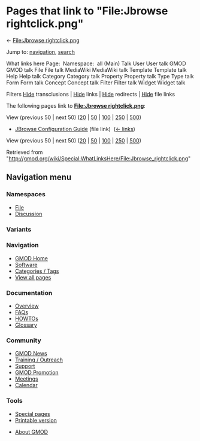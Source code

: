 <div id="mw-page-base" class="noprint">

</div>

<div id="mw-head-base" class="noprint">

</div>

<div id="content" class="mw-body" role="main">

<span id="top"></span>

<div id="mw-js-message" style="display:none;">

</div>



# <span dir="auto">Pages that link to "File:Jbrowse rightclick.png"</span>

<div id="bodyContent">

<div id="contentSub">

← [File:Jbrowse
rightclick.png](/wiki/File:Jbrowse_rightclick.png "File:Jbrowse rightclick.png")

</div>

<div id="jump-to-nav" class="mw-jump">

Jump to: [navigation](#mw-navigation), [search](#p-search)

</div>

<div id="mw-content-text">

What links here Page:  Namespace:  all (Main) Talk User User talk GMOD
GMOD talk File File talk MediaWiki MediaWiki talk Template Template talk
Help Help talk Category Category talk Property Property talk Type Type
talk Form Form talk Concept Concept talk Filter Filter talk Widget
Widget talk

Filters
[Hide](/mediawiki/index.php?title=Special:WhatLinksHere/File:Jbrowse_rightclick.png&hidetrans=1 "Special:WhatLinksHere/File:Jbrowse rightclick.png")
transclusions \|
[Hide](/mediawiki/index.php?title=Special:WhatLinksHere/File:Jbrowse_rightclick.png&hidelinks=1 "Special:WhatLinksHere/File:Jbrowse rightclick.png")
links \|
[Hide](/mediawiki/index.php?title=Special:WhatLinksHere/File:Jbrowse_rightclick.png&hideredirs=1 "Special:WhatLinksHere/File:Jbrowse rightclick.png")
redirects \|
[Hide](/mediawiki/index.php?title=Special:WhatLinksHere/File:Jbrowse_rightclick.png&hideimages=1 "Special:WhatLinksHere/File:Jbrowse rightclick.png")
file links

The following pages link to **[File:Jbrowse
rightclick.png](/wiki/File:Jbrowse_rightclick.png "File:Jbrowse rightclick.png")**:

View (previous 50 \| next 50)
([20](/mediawiki/index.php?title=Special:WhatLinksHere/File:Jbrowse_rightclick.png&limit=20 "Special:WhatLinksHere/File:Jbrowse rightclick.png")
\|
[50](/mediawiki/index.php?title=Special:WhatLinksHere/File:Jbrowse_rightclick.png&limit=50 "Special:WhatLinksHere/File:Jbrowse rightclick.png")
\|
[100](/mediawiki/index.php?title=Special:WhatLinksHere/File:Jbrowse_rightclick.png&limit=100 "Special:WhatLinksHere/File:Jbrowse rightclick.png")
\|
[250](/mediawiki/index.php?title=Special:WhatLinksHere/File:Jbrowse_rightclick.png&limit=250 "Special:WhatLinksHere/File:Jbrowse rightclick.png")
\|
[500](/mediawiki/index.php?title=Special:WhatLinksHere/File:Jbrowse_rightclick.png&limit=500 "Special:WhatLinksHere/File:Jbrowse rightclick.png"))

- [JBrowse Configuration
  Guide](/wiki/JBrowse_Configuration_Guide "JBrowse Configuration Guide")
  (file link) ‎ <span class="mw-whatlinkshere-tools">([←
  links](/mediawiki/index.php?title=Special:WhatLinksHere&target=JBrowse+Configuration+Guide "Special:WhatLinksHere"))</span>

View (previous 50 \| next 50)
([20](/mediawiki/index.php?title=Special:WhatLinksHere/File:Jbrowse_rightclick.png&limit=20 "Special:WhatLinksHere/File:Jbrowse rightclick.png")
\|
[50](/mediawiki/index.php?title=Special:WhatLinksHere/File:Jbrowse_rightclick.png&limit=50 "Special:WhatLinksHere/File:Jbrowse rightclick.png")
\|
[100](/mediawiki/index.php?title=Special:WhatLinksHere/File:Jbrowse_rightclick.png&limit=100 "Special:WhatLinksHere/File:Jbrowse rightclick.png")
\|
[250](/mediawiki/index.php?title=Special:WhatLinksHere/File:Jbrowse_rightclick.png&limit=250 "Special:WhatLinksHere/File:Jbrowse rightclick.png")
\|
[500](/mediawiki/index.php?title=Special:WhatLinksHere/File:Jbrowse_rightclick.png&limit=500 "Special:WhatLinksHere/File:Jbrowse rightclick.png"))

</div>

<div class="printfooter">

Retrieved from
"<http://gmod.org/wiki/Special:WhatLinksHere/File:Jbrowse_rightclick.png>"

</div>

<div id="catlinks" class="catlinks catlinks-allhidden">

</div>

<div class="visualClear">

</div>

</div>

</div>

<div id="mw-navigation">

## Navigation menu

<div id="mw-head">



<div id="left-navigation">

<div id="p-namespaces" class="vectorTabs" role="navigation"
aria-labelledby="p-namespaces-label">

### Namespaces

- <span id="ca-nstab-image"><a href="/wiki/File:Jbrowse_rightclick.png" accesskey="c"
  title="View the file page [c]">File</a></span>
- <span id="ca-talk"><a
  href="/mediawiki/index.php?title=File_talk:Jbrowse_rightclick.png&amp;action=edit&amp;redlink=1"
  accesskey="t"
  title="Discussion about the content page [t]">Discussion</a></span>

</div>

<div id="p-variants" class="vectorMenu emptyPortlet" role="navigation"
aria-labelledby="p-variants-label">

### 

### Variants[](#)

<div class="menu">

</div>

</div>

</div>





</div>

</div>

</div>

<div id="mw-panel">

<div id="p-logo" role="banner">

<a href="/wiki/Main_Page"
style="background-image: url(http://gmod.org/images/GMOD-cogs.png);"
title="Visit the main page"></a>

</div>

<div id="p-Navigation" class="portal" role="navigation"
aria-labelledby="p-Navigation-label">

### Navigation

<div class="body">

- <span id="n-GMOD-Home">[GMOD Home](/wiki/Main_Page)</span>
- <span id="n-Software">[Software](/wiki/GMOD_Components)</span>
- <span id="n-Categories-.2F-Tags">[Categories /
  Tags](/wiki/Categories)</span>
- <span id="n-View-all-pages">[View all
  pages](/wiki/Special:AllPages)</span>

</div>

</div>

<div id="p-Documentation" class="portal" role="navigation"
aria-labelledby="p-Documentation-label">

### Documentation

<div class="body">

- <span id="n-Overview">[Overview](/wiki/Overview)</span>
- <span id="n-FAQs">[FAQs](/wiki/Category:FAQ)</span>
- <span id="n-HOWTOs">[HOWTOs](/wiki/Category:HOWTO)</span>
- <span id="n-Glossary">[Glossary](/wiki/Glossary)</span>

</div>

</div>

<div id="p-Community" class="portal" role="navigation"
aria-labelledby="p-Community-label">

### Community

<div class="body">

- <span id="n-GMOD-News">[GMOD News](/wiki/GMOD_News)</span>
- <span id="n-Training-.2F-Outreach">[Training /
  Outreach](/wiki/Training_and_Outreach)</span>
- <span id="n-Support">[Support](/wiki/Support)</span>
- <span id="n-GMOD-Promotion">[GMOD
  Promotion](/wiki/GMOD_Promotion)</span>
- <span id="n-Meetings">[Meetings](/wiki/Meetings)</span>
- <span id="n-Calendar">[Calendar](/wiki/Calendar)</span>

</div>

</div>

<div id="p-tb" class="portal" role="navigation"
aria-labelledby="p-tb-label">

### Tools

<div class="body">

- <span id="t-specialpages"><a href="/wiki/Special:SpecialPages" accesskey="q"
  title="A list of all special pages [q]">Special pages</a></span>
- <span id="t-print"><a
  href="/mediawiki/index.php?title=Special:WhatLinksHere/File:Jbrowse_rightclick.png&amp;printable=yes"
  rel="alternate" accesskey="p"
  title="Printable version of this page [p]">Printable version</a></span>

</div>

</div>

</div>

</div>

<div id="footer" role="contentinfo">

- <span id="footer-places-about">[About
  GMOD](/wiki/GMOD:About "GMOD:About")</span>

<!-- -->






</div>
